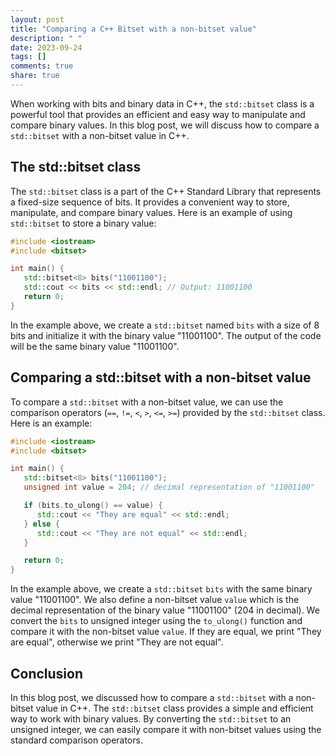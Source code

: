 ```yaml
---
layout: post
title: "Comparing a C++ Bitset with a non-bitset value"
description: " "
date: 2023-09-24
tags: []
comments: true
share: true
---
```


When working with bits and binary data in C++, the `std::bitset` class is a powerful tool that provides an efficient and easy way to manipulate and compare binary values. In this blog post, we will discuss how to compare a `std::bitset` with a non-bitset value in C++.

## The std::bitset class

The `std::bitset` class is a part of the C++ Standard Library that represents a fixed-size sequence of bits. It provides a convenient way to store, manipulate, and compare binary values. Here is an example of using `std::bitset` to store a binary value:

```cpp
#include <iostream>
#include <bitset>

int main() {
   std::bitset<8> bits("11001100");
   std::cout << bits << std::endl; // Output: 11001100
   return 0;
}
```

In the example above, we create a `std::bitset` named `bits` with a size of 8 bits and initialize it with the binary value "11001100". The output of the code will be the same binary value "11001100".

## Comparing a std::bitset with a non-bitset value

To compare a `std::bitset` with a non-bitset value, we can use the comparison operators (`==`, `!=`, `<`, `>`, `<=`, `>=`) provided by the `std::bitset` class. Here is an example:

```cpp
#include <iostream>
#include <bitset>

int main() {
   std::bitset<8> bits("11001100");
   unsigned int value = 204; // decimal representation of "11001100"

   if (bits.to_ulong() == value) {
      std::cout << "They are equal" << std::endl;
   } else {
      std::cout << "They are not equal" << std::endl;
   }

   return 0;
}
```

In the example above, we create a `std::bitset` `bits` with the same binary value "11001100". We also define a non-bitset value `value` which is the decimal representation of the binary value "11001100" (204 in decimal). We convert the `bits` to unsigned integer using the `to_ulong()` function and compare it with the non-bitset value `value`. If they are equal, we print "They are equal", otherwise we print "They are not equal".

## Conclusion

In this blog post, we discussed how to compare a `std::bitset` with a non-bitset value in C++. The `std::bitset` class provides a simple and efficient way to work with binary values. By converting the `std::bitset` to an unsigned integer, we can easily compare it with non-bitset values using the standard comparison operators.
